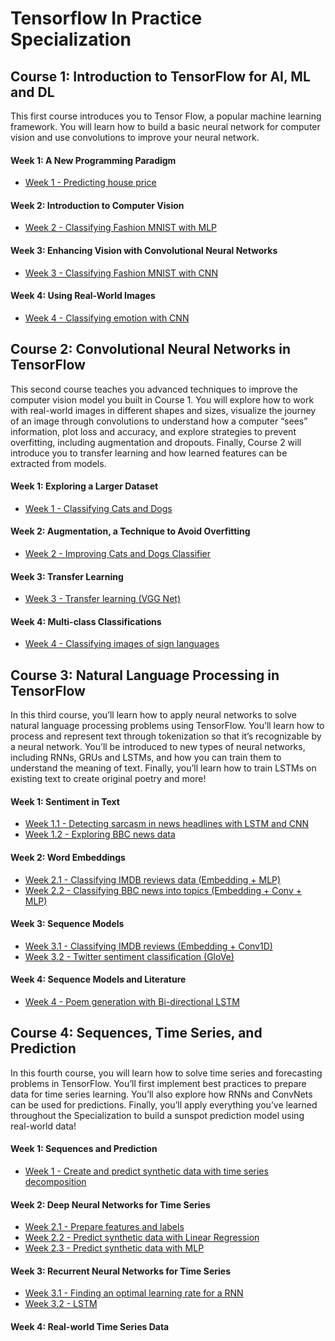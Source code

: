 # Tensorflow In Practice Specialization

## Course 1: Introduction to TensorFlow for AI, ML and DL

This first course introduces you to Tensor Flow, a popular machine learning framework. You will learn how to build a basic neural network for computer vision and use convolutions to improve your neural network.

#### Week 1: A New Programming Paradigm

- [Week 1 - Predicting house price](https://github.com/Alvi-Rahman/Tensorflow_in_practice_Coursera/blob/master/1.%20Introduction%20to%20TensorFlow%20for%20Artificial%20Intelligence%2C%20Machine%20Learning%2C%20and%20Deep%20Learning/Exercise_1_House_Prices_Question.ipynb)

#### Week 2: Introduction to Computer Vision

- [Week 2 - Classifying Fashion MNIST with MLP](https://github.com/Alvi-Rahman/Tensorflow_in_practice_Coursera/blob/master/1.%20Introduction%20to%20TensorFlow%20for%20Artificial%20Intelligence%2C%20Machine%20Learning%2C%20and%20Deep%20Learning/Exercise_2_Question.ipynb)

#### Week 3: Enhancing Vision with Convolutional Neural Networks

- [Week 3 - Classifying Fashion MNIST with CNN](https://github.com/Alvi-Rahman/Tensorflow_in_practice_Coursera/blob/master/1.%20Introduction%20to%20TensorFlow%20for%20Artificial%20Intelligence%2C%20Machine%20Learning%2C%20and%20Deep%20Learning/Exercise_3_Question.ipynb)

#### Week 4: Using Real-World Images

- [Week 4 - Classifying emotion with CNN](https://github.com/Alvi-Rahman/Tensorflow_in_practice_Coursera/blob/master/1.%20Introduction%20to%20TensorFlow%20for%20Artificial%20Intelligence%2C%20Machine%20Learning%2C%20and%20Deep%20Learning/Exercise_4_Question.ipynb)

## Course 2: Convolutional Neural Networks in TensorFlow

This second course teaches you advanced techniques to improve the computer vision model you built in Course 1. You will explore how to work with real-world images in different shapes and sizes, visualize the journey of an image through convolutions to understand how a computer “sees” information, plot loss and accuracy, and explore strategies to prevent overfitting, including augmentation and dropouts. Finally, Course 2 will introduce you to transfer learning and how learned features can be extracted from models.

#### Week 1: Exploring a Larger Dataset

- [Week 1 - Classifying Cats and Dogs](https://github.com/Alvi-Rahman/Tensorflow_in_practice_Coursera/blob/master/2.%20Convolutional%20Neural%20Networks%20in%20TensorFlow/Exercise_1_Cats_vs_Dogs_Question-FINAL.ipynb)

#### Week 2: Augmentation, a Technique to Avoid Overfitting

- [Week 2 - Improving Cats and Dogs Classifier](https://github.com/Alvi-Rahman/Tensorflow_in_practice_Coursera/blob/master/2.%20Convolutional%20Neural%20Networks%20in%20TensorFlow/Exercise_2_Cats_vs_Dogs_using_augmentation_Question-FINAL.ipynb)

#### Week 3: Transfer Learning

- [Week 3 - Transfer learning (VGG Net)](https://github.com/Alvi-Rahman/Tensorflow_in_practice_Coursera/blob/master/2.%20Convolutional%20Neural%20Networks%20in%20TensorFlow/Exercise_3_Horses_vs_humans_using_Transfer_Learning_Question-FINAL.ipynb)

#### Week 4: Multi-class Classifications

- [Week 4 - Classifying images of sign languages](https://github.com/Alvi-Rahman/Tensorflow_in_practice_Coursera/blob/master/2.%20Convolutional%20Neural%20Networks%20in%20TensorFlow/'Exercise_4_Multi_class_classifier_Question-FINAL.ipynb)

## Course 3: Natural Language Processing in TensorFlow

In this third course, you’ll learn how to apply neural networks to solve natural language processing problems using TensorFlow. You’ll learn how to process and represent text through tokenization so that it’s recognizable by a neural network. You’ll be introduced to new types of neural networks, including RNNs, GRUs and LSTMs, and how you can train them to understand the meaning of text. Finally, you’ll learn how to train LSTMs on existing text to create original poetry and more!

#### Week 1: Sentiment in Text

- [Week 1.1 - Detecting sarcasm in news headlines with LSTM and CNN](https://github.com/Alvi-Rahman/Tensorflow_in_practice_Coursera/blob/master/3.%20Natural%20Language%20Processing%20in%20TensorFlow/Week%201.1%20-%20Detecting%20sarcasm%20in%20news%20headlines%20with%20LSTM%20and%20CNN.ipynb)
- [Week 1.2 - Exploring BBC news data](https://github.com/Alvi-Rahman/Tensorflow_in_practice_Coursera/blob/master/3.%20Natural%20Language%20Processing%20in%20TensorFlow/Week%201.2%20-%20Exploring%20BBC%20news%20data.ipynb)

#### Week 2: Word Embeddings

- [Week 2.1 - Classifying IMDB reviews data (Embedding + MLP)](https://github.com/Alvi-Rahman/Tensorflow_in_practice_Coursera/blob/master/3.%20Natural%20Language%20Processing%20in%20TensorFlow/Week%202.1%20-%20Classifying%20IMDB%20reviews%20data%20(Embedding%20%2B%20MLP).ipynb)
- [Week 2.2 - Classifying BBC news into topics (Embedding + Conv + MLP)](https://github.com/Alvi-Rahman/Tensorflow_in_practice_Coursera/blob/master/3.%20Natural%20Language%20Processing%20in%20TensorFlow/Week%202.2%20-%20Classifying%20BBC%20news%20into%20topics%20(Embedding%20%2B%20Conv%20%2B%20MLP).ipynb)

#### Week 3: Sequence Models

- [Week 3.1 - Classifying IMDB reviews (Embedding + Conv1D)](https://github.com/Alvi-Rahman/Tensorflow_in_practice_Coursera/blob/master/3.%20Natural%20Language%20Processing%20in%20TensorFlow/Week%203.1%20-%20Classifying%20IMDB%20reviews%20(Embedding%20%2B%20Conv1D).ipynb)
- [Week 3.2 - Twitter sentiment classification (GloVe)](https://github.com/Alvi-Rahman/Tensorflow_in_practice_Coursera/blob/master/3.%20Natural%20Language%20Processing%20in%20TensorFlow/Week%203.2%20-%20Twitter%20sentiment%20classification%20(GloVe).ipynb)

#### Week 4: Sequence Models and Literature

- [Week 4 - Poem generation with Bi-directional LSTM](https://github.com/Alvi-Rahman/Tensorflow_in_practice_Coursera/blob/master/3.%20Natural%20Language%20Processing%20in%20TensorFlow/Week%204%20-%20Poem%20generation%20with%20Bi-directional%20LSTM.ipynb)

## Course 4: Sequences, Time Series, and Prediction

In this fourth course, you will learn how to solve time series and forecasting problems in TensorFlow. You’ll first implement best practices to prepare data for time series learning. You’ll also explore how RNNs and ConvNets can be used for predictions. Finally, you’ll apply everything you’ve learned throughout the Specialization to build a sunspot prediction model using real-world data!

#### Week 1: Sequences and Prediction

- [Week 1 - Create and predict synthetic data with time series decomposition](https://github.com/Alvi-Rahman/Tensorflow_in_practice_Coursera/blob/master/4.%20Sequences%2C%20Time%20Series%20and%20Prediction/Week%201%20-%20Create%20and%20predict%20synthetic%20data%20with%20time%20series%20decomposition.ipynb)

#### Week 2: Deep Neural Networks for Time Series

- [Week 2.1 - Prepare features and labels](https://github.com/Alvi-Rahman/Tensorflow_in_practice_Coursera/blob/master/4.%20Sequences%2C%20Time%20Series%20and%20Prediction/Week%202.1%20-%20Prepare%20features%20and%20labels.ipynb)
- [Week 2.2 - Predict synthetic data with Linear Regression](https://github.com/Alvi-Rahman/Tensorflow_in_practice_Coursera/blob/master/4.%20Sequences%2C%20Time%20Series%20and%20Prediction/Week%202.2%20-%20Predict%20synthetic%20data%20with%20Linear%20Regression.ipynb)
- [Week 2.3 - Predict synthetic data with MLP](https://github.com/Alvi-Rahman/Tensorflow_in_practice_Coursera/blob/master/4.%20Sequences%2C%20Time%20Series%20and%20Prediction/Week%202.3%20-%20Predict%20synthetic%20data%20with%20MLP.ipynb)

#### Week 3: Recurrent Neural Networks for Time Series

- [Week 3.1 - Finding an optimal learning rate for a RNN](https://github.com/Alvi-Rahman/Tensorflow_in_practice_Coursera/blob/master/4.%20Sequences%2C%20Time%20Series%20and%20Prediction/Week%203.1%20-%20Finding%20an%20optimal%20learning%20rate%20for%20a%20RNN.ipynb)
- [Week 3.2 - LSTM](https://github.com/Alvi-Rahman/Tensorflow_in_practice_Coursera/blob/master/4.%20Sequences%2C%20Time%20Series%20and%20Prediction/Week%203.2%20-%20LSTM.ipynb)

#### Week 4: Real-world Time Series Data

